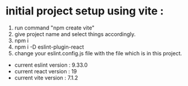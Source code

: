 # initial project setup using vite :

1. run command "npm create vite"
2. give project name and select things accordingly.
3. npm i
4. npm i -D eslint-plugin-react
5. change your eslint.config.js file with the file which is in this project.  

- current eslint version : 9.33.0  
- current react version : 19  
- current vite version : 7.1.2  